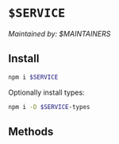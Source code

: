 # `$SERVICE`

<address>

Maintained by: $MAINTAINERS

</address>


## Install

```sh
npm i $SERVICE
```

Optionally install types:

```sh
npm i -D $SERVICE-types
```


## Methods

<!-- ! Do not remove METHOD_DOCS_START / METHOD_DOCS_END ! -->
<!-- METHOD_DOCS_START -->
<!-- METHOD_DOCS_END -->
